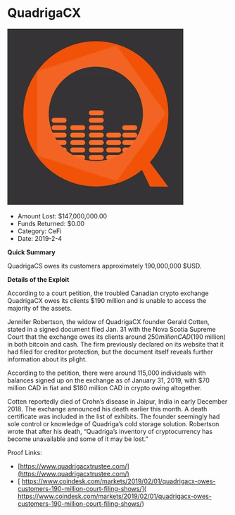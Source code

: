 # QuadrigaCX
![QuadrigaCX](/rektimages/QuadrigaCX.png)
- Amount Lost: $147,000,000.00
- Funds Returned: $0.00
- Category: CeFi
- Date: 2019-2-4

**Quick Summary**

QuadrigaCS owes its customers approximately 190,000,000 $USD.

  


 **Details of the Exploit**

According to a court petition, the troubled Canadian crypto exchange QuadrigaCX owes its clients $190 million and is unable to access the majority of the assets.  
  
Jennifer Robertson, the widow of QuadrigaCX founder Gerald Cotten, stated in a signed document filed Jan. 31 with the Nova Scotia Supreme Court that the exchange owes its clients around $250 million CAD ($190 million) in both bitcoin and cash. The firm previously declared on its website that it had filed for creditor protection, but the document itself reveals further information about its plight.  
  
According to the petition, there were around 115,000 individuals with balances signed up on the exchange as of January 31, 2019, with $70 million CAD in fiat and $180 million CAD in crypto owing altogether.  
  
Cotten reportedly died of Crohn’s disease in Jaipur, India in early December 2018. The exchange announced his death earlier this month. A death certificate was included in the list of exhibits. The founder seemingly had sole control or knowledge of Quadriga’s cold storage solution. Robertson wrote that after his death, “Quadriga’s inventory of cryptocurrency has become unavailable and some of it may be lost.”


Proof Links:
- [https://www.quadrigacxtrustee.com/](https://www.quadrigacxtrustee.com/)
- [ https://www.coindesk.com/markets/2019/02/01/quadrigacx-owes-customers-190-million-court-filing-shows/]( https://www.coindesk.com/markets/2019/02/01/quadrigacx-owes-customers-190-million-court-filing-shows/)


